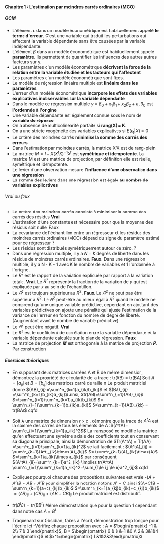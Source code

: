 #### Chapitre 1 : L'estimation par moindres carrés ordinaires (MCO)

##### QCM
- L'élément $\epsilon$ dans un modèle économétrique est habituellement appelé **le terme d'erreur**. C'est une variable qui traduit les perturbations qui affectent la variable dépendante sans être causées par la variable indépendante.
- L'élément $\beta$ dans un modèle économétrique est habituellement appelé **paramètre**. Ils permettent de quantifier les influences des autres autres facteurs sur y. 
- Les paramètres d'un modèle économétrique **décrivent la force de la relation entre la variable étudiée et les facteurs qui l'affectent**. 
- Les paramètres d'un modèle économétrique sont fixes. 
- Le modèle de régression linéaire multiple est **linéaire dans les paramètres**
- L'erreur d'un modèle économétrique **incorpore les effets des variables explicatives inobservables sur la variable dépendante**
- Dans le modèle de régression multiple $y=\beta_{0} + x_{1}\beta_{1}+x_{2}\beta_{2}+e$, $\beta_{0}$ est **l'ordonnée à l'origine**
- Une variable dépendante est également connue sous le nom de **variable de réponse**
- On a absence de multicolinéarité parfaite si **rang(X) = K**.
- On a une stricte exogénéité des variables explicatives si $E(\epsilon_{t}|X) =0$
- Le critère des moindres carrés **minimise la somme des carrés des erreurs**
- Dans l'estimation par moindres carrés, la matrice X'X est de rang-plein
- La matrice $M = I - X(X^tX)^{-1}X^t$  est **symétrique et idempotente**. La matrice M est une matrice de projection, par définition elle est réelle, symétrique et idempotente.
- Le levier d’une observation mesure **l’influence d’une observation dans une régression**
- La somme des leviers dans une régression est égale **au nombre de variables explicatives**


###### Vrai ou faux
- Le critère des moindres carrés consiste à minimiser la somme des carrés des résidus
**Vrai**
- L’estimation d’une constante est nécessaire pour que la moyenne des résidus soit nulle.
Faux
- La covariance de l'échantillon entre un régresseur et les résidus des moindres carrés ordinaires (MCO) dépend du signe du paramètre estimé pour ce régresseur
?
- Les résidus sont distribués symétriquement autour de zéro.
?
- Dans une régression multiple, il y a 𝑁 − 𝐾 degrés de liberté dans les résidus de moindres carrés ordinaires.
**Faux**. Dans une régression multiple, il y a N - K - 1 avec K le nombre de variables et 1 l'ordonnée à l'origine.
- Le $R^2$ est le rapport de la variation expliquée par rapport à la variation totale.
**Vrai**. Le $R^2$ représente la fraction de la variation de $y$ qui est expliquée par $x$ au sein de l'échantillon. 
- Le $\bar{𝑅}^2$ est toujours supérieur au $R^2$.
**Faux**. Le  $\bar{𝑅}^2$ ne peut pas être supérieur à $R^2$. Le $\bar{𝑅}^2$ peut-être au mieux égal à $R^2$ quand le modèle ne comprend qu'une unique variable prédictive, cependant en ajoutant des variables prédictives on ajoute une pénalité qui ajuste l'estimation de la variance de l'erreur en fonction du nombre de degré de liberté. (Augmentant avant le nombre de variable prédictive)
- Le  $\bar{𝑅}^2$ peut être négatif.
**Vrai**
- Le $R^2$ est le coefficient de corrélation entre la variable dépendante et la variable dépendante calculée sur le plan de régression.
**Faux**
- La matrice de projection 𝑴 est orthogonale à la matrice de projection 𝑷.
Par construction

##### Exercices théoriques
- En supposant deux matrices carrées A et B de même dimension, démontrez la propriété de circularité de la trace : tr(AB) = tr(BA)
Soit $A = [a_{ij}]$ et $B =[b_{ij}]$ des matrices carré de taille n
Le produit matriciel donne $(AB)_{ij} =\sum^n_{k=1}a_{ik}b_{kj}$ et  $(BA)_{ij} =\sum^n_{k=1}b_{ik}a_{kj}$ ainsi, $tr(AB)=\sum^n_{i=1}(AB)_{ii}$
$=\sum^n_{i=1}\sum^n_{k=1}a_{ik}b_{ki}$
$= \sum^n_{i=1}\sum^n_{k=1}b_{ik}a_{ki}$
$=\sum^n_{k=1}(AB)_{kk} = tr(BA)$ cqfd
- Soit A une matrice de dimension $r \times c$ , démontre que la trace de $A^tA$ est la somme des carrés de tous les éléments de A  :$(A^tA)= \sum^c_{i=1}\sum^r_{k=1}a_{ik}^2$$ 
La transposé ne modifie la matrice qu'en effectuant une symétrie axiale des coefficients tout en conservant sa diagonale principale, ainsi la démonstration de  $Tr(A^tA) = Tr(AA) =\sum^c_{i=1}\sum^r_{k=1}a_{ik}^2$ se fait facilement : 
$(A^tA)_{ij} = \sum^r_{k=1}(A^t)_{ik}\times(A)_{kj}$
$= \sum^r_{k=1}(A)_{ik}\times(A)$
$=\sum^r_{k=1}a_{ik}\times a_{jk}$
par conséquent, $(A^tA)_{ii}=\sum^r_{k=1}a^2_{ik} \implies tr(A^tA) \sum^c_{i=1}\sum^r_{k=1}a_{ik}^2=\sum_{1\le i,j \le n}a^2_{ij}$ cqfd
- Expliquez pourquoi chacune des propositions suivantes est vraie
-$(A+A^t)B = AB+ A^tB$
pour simplifier la notation notons $A^t = C$ ainsi 
$(A+C)B = \sum^n_{k=1}(a+c)_{kj}b_{ik}$
$=\sum^n_{k=1}a_{kj}b_{ik}+c_{kj}b_{ik}$ 
$=(AB)_{ij}+(CB)_{ij}=(AB+CB)_{ij}$ 
Le produit matriciel est distributif.
- $tr(B^tB)=tr(BB^t)$ 
Même démonstration que pour la question 1 cependant dans notre cas $A=B^t$ 

- Traquenard sur Obsidian, faites à l'écrit, démonstration trop longue pour l'écrire ici
-Vérifiez chaque proposition avec : A = $\begin{pmatrix} -1 & 2\\ 7 & 3  \end{pmatrix}$, B = $\begin{pmatrix} 6 & 8 &-1 &0 \\ 2 & 3&1&4 \end{pmatrix}$ et $x^t=\begin{pmatrix} 1 &1&2&3\end{pmatrix}$
